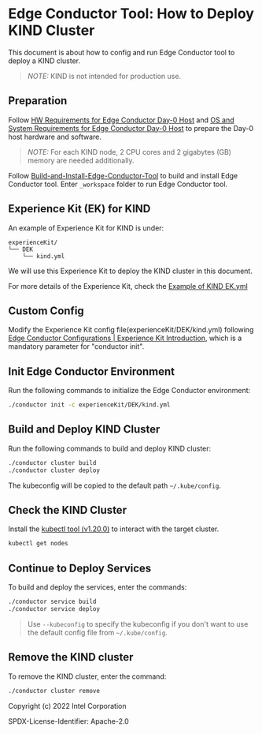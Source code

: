 # Edge Conductor Tool: How to Deploy KIND Cluster

This document is about how to config and run Edge Conductor tool to deploy a
KIND cluster.

> *NOTE:*  KIND is not intended for production use.

## Preparation

Follow [HW Requirements for Edge Conductor Day-0
Host](../../README.md#hw-requirements-for-edge-conductor-day-0-host) and [OS and
System Requirements for Edge Conductor Day-0
Host](../../README.md#os-and-system-requirements-for-edge-conductor-day-0-host)
to prepare the Day-0 host hardware and software.

> *NOTE:*  For each KIND node, 2 CPU cores and 2 gigabytes (GB) memory are
> needed additionally.

Follow
[Build-and-Install-Edge-Conductor-Tool](../../README.md#build-and-install-edge-conductor-tool)
to build and install Edge Conductor tool.
Enter `_workspace` folder to run Edge Conductor tool.

## Experience Kit (EK) for KIND

An example of Experience Kit for KIND is under:

```
experienceKit/
└── DEK
    └── kind.yml
```

We will use this Experience Kit to deploy the KIND cluster in this document.

For more details of the Experience Kit, check the [Example of KIND
EK.yml](../../experienceKit/DEK/kind.yml)

## Custom Config

Modify the Experience Kit config file(experienceKit/DEK/kind.yml) following
[Edge Conductor Configurations | Experience Kit
Introduction](ec-configurations.md#experience-kit-introduction), which is a
mandatory parameter for "conductor init".

## Init Edge Conductor Environment

Run the following commands to initialize the Edge Conductor environment:

```bash
./conductor init -c experienceKit/DEK/kind.yml
```

## Build and Deploy KIND Cluster

Run the following commands to build and deploy KIND cluster:

```bash
./conductor cluster build
./conductor cluster deploy
```

The kubeconfig will be copied to the default path `~/.kube/config`.

## Check the KIND Cluster

Install the [kubectl tool (v1.20.0)](https://kubernetes.io/docs/tasks/tools/) to
interact with the target cluster.

```bash
kubectl get nodes
```

## Continue to Deploy Services

To build and deploy the services, enter the commands:

```bash
./conductor service build
./conductor service deploy
```

> Use `--kubeconfig` to specify the kubeconfig if you don't want to use the default config file from `~/.kube/config`.

## Remove the KIND cluster

To remove the KIND cluster, enter the command:

```bash
./conductor cluster remove
```

Copyright (c) 2022 Intel Corporation

SPDX-License-Identifier: Apache-2.0
